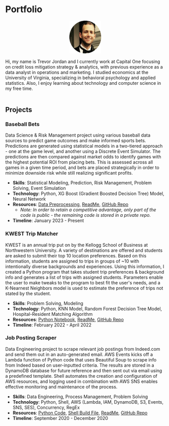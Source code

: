 # Portfolio
<p align="center"><img src="./artifacts/fancy.png" alt="headshot" width="100"/></p>

Hi, my name is Trevor Jordan and I currently work at Capital One focusing on credit loss mitigation strategy & analytics, with previous experience as a data analyst in operations and marketing. I studied economics at the University of Virginia, specializing in behavioral psychology and applied statistics. Also, I enjoy learning about technology and computer science in my free time.
<br><br>

## Projects

### Baseball Bets
Data Science & Risk Management project using various baseball data sources to predict game outcomes and make informed sports bets. Predictions are generated using statistical models in a two-tiered approach - one at the game level, and another using a Discrete Event Simulator. The predictions are then compared against market odds to identify games with the highest potential ROI from placing bets. This is assessed across all games in a given time period, and bets are placed strategically in order to minimize downside risk while still realizing significant profits.
- **Skills**: Statistical Modeling, Prediction, Risk Management, Problem Solving, Event Simulation
- **Technology**: Python, XG Boost (Gradient Boosted Decision Tree) Model, Neural Network
- **Resources**: [Data Preprocessing](https://github.com/tsj7ww/baseball-public/blob/main/preprocess.ipynb), [ReadMe](https://github.com/tsj7ww/baseball-public#readme), [GitHub Repo](https://github.com/tsj7ww/baseball-public)
  - *Note: In order to retain a competitive advantage, only part of the code is public - the remaining code is stored in a private repo.*
- **Timeline**: January 2023 - Present

### KWEST Trip Matcher
KWEST is an annual trip put on by the Kellogg School of Business at Northwestern University. A variety of destinations are offered and students are asked to submit their top 10 location preferences. Based on this information, students are assigned to trips in groups of ~10 with intentionally diverse backgrounds and experiences. Using this information, I created a Python program that takes student trip preferences & background info and generates a list of trips with assigned students. Parameters enable the user to make tweaks to the program to best fit the user's needs, and a K-Nearnest Neighbors model is used to estimate the preference of trips not stated by the student.
- **Skills**: Problem Solving, Modeling
- **Technology**: Python, KNN Model, Random Forest Decision Tree Model, Hospital-Resident Matching Algorithm
- **Resources**: [Python Notebook](https://github.com/tsj7ww/kwest/blob/main/main.ipynb), [ReadMe](https://github.com/tsj7ww/kwest#readme), [GitHub Repo](https://github.com/tsj7ww/kwest)
- **Timeline**: February 2022 - April 2022

### Job Posting Scraper
Data Engineering project to scrape relevant job postings from Indeed.com and send them out in an auto-generated email. AWS Events kicks off a Lambda function of Python code that uses Beautiful Soup to scrape info from Indeed based on user-inputted criteria. The results are stored in a DynamoDB database for future reference and then sent out via email using a predefined template. Shell automates the creation and configuration of AWS resources, and logging used in combination with AWS SNS enables effective monitoring and maintenance of the process.
- **Skills**: Data Engineering, Process Management, Problem Solving
- **Technology**: Python, Shell, AWS (Lambda, IAM, DynamoDB, S3, Events, SNS, SES), Concurrency, RegEx
- **Resources**: [Python Code](https://github.com/tsj7ww/indeed/blob/main/src/main.py), [Shell Build File](https://github.com/tsj7ww/indeed/blob/main/build.sh), [ReadMe](https://github.com/tsj7ww/indeed#readme), [GitHub Repo](https://github.com/tsj7ww/indeed)
- **Timeline**: September 2020 - December 2020
